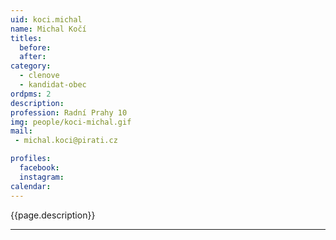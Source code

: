 ```yaml
---
uid: koci.michal
name: Michal Kočí
titles:
  before: 
  after:
category:
  - clenove
  - kandidat-obec 
ordpms: 2
description: 
profession: Radní Prahy 10
img: people/koci-michal.gif
mail:
 - michal.koci@pirati.cz

profiles:
  facebook: 
  instagram: 
calendar: 
---
```


{{page.description}}



---
